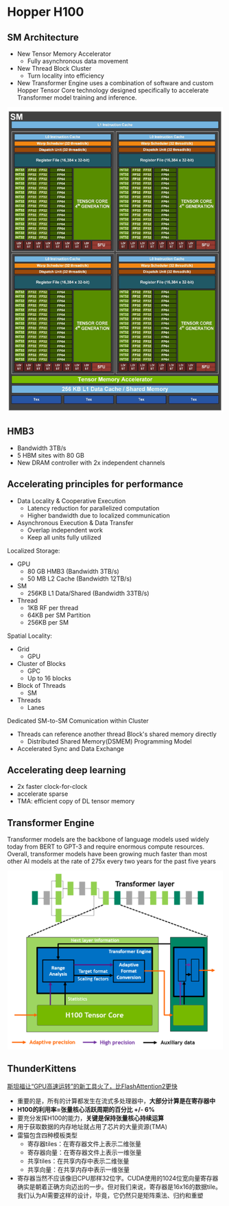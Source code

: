 # Hopper H100

## SM Architecture

- New Tensor Memory Accelerator
  - Fully asynchronous data movement
- New Thread Block Cluster
  - Turn locality into efficiency
- New Transformer Engine uses a combination of software and custom Hopper Tensor
Core technology designed specifically to accelerate Transformer model training and
inference.

![alt text](image.png)

## HMB3

- Bandwidth 3TB/s
- 5 HBM sites with 80 GB
- New DRAM controller with 2x independent channels

## Accelerating principles for performance

- Data Locality & Cooperative Execution
  - Latency reduction for parallelized computation
  - Higher bandwidth due to localized communication
- Asynchronous Execution & Data Transfer
  - Overlap independent work
  - Keep all units fully utilized

Localized Storage:

- GPU
  - 80 GB HMB3 (Bandwidth 3TB/s)
  - 50 MB L2 Cache (Bandwidth 12TB/s)
- SM
  - 256KB L1 Data/Shared (Bandwidth 33TB/s)
- Thread
  - 1KB RF per thread
  - 64KB per SM Partition
  - 256KB per SM

Spatial Locality:

- Grid
  - GPU
- Cluster of Blocks
  - GPC
  - Up to 16 blocks
- Block of Threads
  - SM
- Threads
  - Lanes

Dedicated SM-to-SM Comunication within Cluster

- Threads can reference another thread Block's shared memory directly
  - Distributed Shared Memory(DSMEM) Programming Model
- Accelerated Sync and Data Exchange

## Accelerating deep learning

- 2x faster clock-for-clock
- accelerate sparse
- TMA: efficient copy of DL tensor memory

## Transformer Engine

Transformer models are the backbone of language models used widely today from BERT to
GPT-3 and require enormous compute resources. Overall, transformer models have been growing much faster than most other AI models at the rate of 275x every two years for the past five years

![alt text](image-1.png)

## ThunderKittens

[斯坦福让“GPU高速运转”的新工具火了，比FlashAttention2更快](https://zhuanlan.zhihu.com/p/702009999?utm_campaign=shareopn&utm_medium=social&utm_psn=1784153434162864128&utm_source=wechat_session)

- 重要的是，所有的计算都发生在流式多处理器中，**大部分计算是在寄存器中**
- **H100的利用率=张量核心活跃周期的百分比 +/- 6%**
- 要充分发挥H100的能力，**关键是保持张量核心持续运算**
- 用于获取数据的内存地址就占用了芯片的大量资源(TMA)
- 雷猫包含四种模板类型
  - 寄存器tiles：在寄存器文件上表示二维张量
  - 寄存器向量：在寄存器文件上表示一维张量
  - 共享tiles：在共享内存中表示二维张量
  - 共享向量：在共享内存中表示一维张量
- 寄存器当然不应该像旧CPU那样32位字。CUDA使用的1024位宽向量寄存器确实是朝着正确方向迈出的一步。但对我们来说，寄存器是16x16的数据tile。我们认为AI需要这样的设计，毕竟，它仍然只是矩阵乘法、归约和重塑

